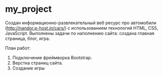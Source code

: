 # my_project
Создан информационно-развлекательный веб ресурс про автомобили (http://nandor.p-host.in/cars/) с использованием технологий HTML, CSS, JavaScript.
Выполнены задачи по наполнению сайта: создана главная страница, блог, игра. 

План работ: 
1. Подключение фреймворка Bootstrap.
2. Верстка страниц сайта.
3. Создание игры

